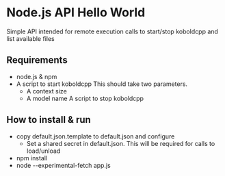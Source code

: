 # Node.js API Hello World
Simple API intended for remote execution calls to start/stop koboldcpp and list available files

## Requirements
* node.js & npm
* A script to start koboldcpp
  This should take two parameters.
  - A context size
  - A model name
 A script to stop koboldcpp

## How to install & run
* copy default.json.template to default.json and configure
  - Set a shared secret in default.json. This will be required for calls to load/unload  
* npm install
* node --experimental-fetch app.js
